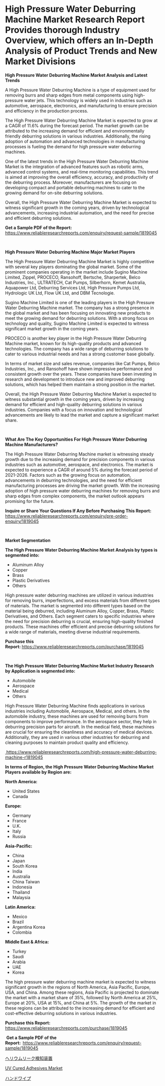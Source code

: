 <p><h1>High Pressure Water Deburring Machine Market Research Report Provides thorough Industry Overview, which offers an In-Depth Analysis of Product Trends and New Market Divisions</h1></p><p><strong>High Pressure Water Deburring Machine Market Analysis and Latest Trends</strong></p>
<p><p>A High Pressure Water Deburring Machine is a type of equipment used for removing burrs and sharp edges from metal components using high-pressure water jets. This technology is widely used in industries such as automotive, aerospace, electronics, and manufacturing to ensure precision and efficiency in the production process.</p><p>The High Pressure Water Deburring Machine Market is expected to grow at a CAGR of 11.6% during the forecast period. The market growth can be attributed to the increasing demand for efficient and environmentally friendly deburring solutions in various industries. Additionally, the rising adoption of automation and advanced technologies in manufacturing processes is fueling the demand for high pressure water deburring machines.</p><p>One of the latest trends in the High Pressure Water Deburring Machine Market is the integration of advanced features such as robotic arms, advanced control systems, and real-time monitoring capabilities. This trend is aimed at improving the overall efficiency, accuracy, and productivity of the deburring process. Moreover, manufacturers are focusing on developing compact and portable deburring machines to cater to the growing demand for on-site deburring solutions.</p><p>Overall, the High Pressure Water Deburring Machine Market is expected to witness significant growth in the coming years, driven by technological advancements, increasing industrial automation, and the need for precise and efficient deburring solutions.</p></p>
<p><strong>Get a Sample PDF of the Report:&nbsp;</strong> <a href="https://www.reliableresearchreports.com/enquiry/request-sample/1819045">https://www.reliableresearchreports.com/enquiry/request-sample/1819045</a></p>
<p>&nbsp;</p>
<p><strong>High Pressure Water Deburring Machine Major Market Players</strong></p>
<p><p>The High Pressure Water Deburring Machine Market is highly competitive with several key players dominating the global market. Some of the prominent companies operating in the market include Sugino Machine Limited, Zippel, PROCECO, Ransohoff, Bertsche, Sharpertek, Belco Industries, Inc., ULTRATECH, Cat Pumps, Silberhorn, Kemet Australia, Aquapower Ltd, Deburring Services Ltd, High Pressure Pumps Ltd, Hydrologic UK Ltd, Flow UK Ltd, and DBM Tecnologie.</p><p>Sugino Machine Limited is one of the leading players in the High Pressure Water Deburring Machine market. The company has a strong presence in the global market and has been focusing on innovating new products to meet the growing demand for deburring solutions. With a strong focus on technology and quality, Sugino Machine Limited is expected to witness significant market growth in the coming years.</p><p>PROCECO is another key player in the High Pressure Water Deburring Machine market, known for its high-quality products and advanced technologies. The company has a wide range of deburring solutions to cater to various industrial needs and has a strong customer base globally.</p><p>In terms of market size and sales revenue, companies like Cat Pumps, Belco Industries, Inc., and Ransohoff have shown impressive performance and consistent growth over the years. These companies have been investing in research and development to introduce new and improved deburring solutions, which has helped them maintain a strong position in the market.</p><p>Overall, the High Pressure Water Deburring Machine Market is expected to witness substantial growth in the coming years, driven by increasing demand for efficient and high-quality deburring solutions in various industries. Companies with a focus on innovation and technological advancements are likely to lead the market and capture a significant market share.</p></p>
<p>&nbsp;</p>
<p><strong>What Are The Key Opportunities For High Pressure Water Deburring Machine Manufacturers?</strong></p>
<p><p>The High Pressure Water Deburring Machine market is witnessing steady growth due to the increasing demand for precision components in various industries such as automotive, aerospace, and electronics. The market is expected to experience a CAGR of around 5% during the forecast period of 2021-2026. Factors such as the growing focus on automation, advancements in deburring technologies, and the need for efficient manufacturing processes are driving the market growth. With the increasing adoption of high pressure water deburring machines for removing burrs and sharp edges from complex components, the market outlook appears promising for the future.</p></p>
<p><strong>Inquire or Share Your Questions If Any Before Purchasing This Report:</strong> <a href="https://www.reliableresearchreports.com/enquiry/pre-order-enquiry/1819045">https://www.reliableresearchreports.com/enquiry/pre-order-enquiry/1819045</a></p>
<p>&nbsp;</p>
<p><strong>Market Segmentation</strong></p>
<p><strong>The High Pressure Water Deburring Machine Market Analysis by types is segmented into:</strong></p>
<p><ul><li>Aluminum Alloy</li><li>Copper</li><li>Brass</li><li>Plastic Derivatives</li><li>Others</li></ul></p>
<p><p>High pressure water deburring machines are utilized in various industries for removing burrs, imperfections, and excess materials from different types of materials. The market is segmented into different types based on the material being deburred, including Aluminum Alloy, Copper, Brass, Plastic Derivatives, and Others. Each segment caters to specific industries where the need for precision deburring is crucial, ensuring high-quality finished products. These machines offer efficient and precise deburring solutions for a wide range of materials, meeting diverse industrial requirements.</p></p>
<p><strong>Purchase this Report:&nbsp;</strong><a href="https://www.reliableresearchreports.com/purchase/1819045">https://www.reliableresearchreports.com/purchase/1819045</a></p>
<p>&nbsp;</p>
<p><strong>The High Pressure Water Deburring Machine Market Industry Research by Application is segmented into:</strong></p>
<p><ul><li>Automobile</li><li>Aerospace</li><li>Medical</li><li>Others</li></ul></p>
<p><p>High Pressure Water Deburring Machine finds applications in various industries including Automobile, Aerospace, Medical, and others. In the automobile industry, these machines are used for removing burrs from components to improve performance. In the aerospace sector, they help in deburring precision parts for aircraft. In the medical field, these machines are crucial for ensuring the cleanliness and accuracy of medical devices. Additionally, they are used in various other industries for deburring and cleaning purposes to maintain product quality and efficiency.</p></p>
<p><a href="https://www.reliableresearchreports.com/high-pressure-water-deburring-machine-r1819045">&nbsp;https://www.reliableresearchreports.com/high-pressure-water-deburring-machine-r1819045</a></p>
<p><strong>In terms of Region, the High Pressure Water Deburring Machine Market Players available by Region are:</strong></p>
<p>
    <p> <strong> North America: </strong>
        <ul>
            <li>United States</li>
            <li>Canada</li>
        </ul>
        </p> 
    <p> <strong> Europe: </strong>
        <ul>
            <li>Germany</li>
            <li>France</li>
            <li>U.K.</li>
            <li>Italy</li>
            <li>Russia</li>
        </ul>
        </p> 
    <p> <strong> Asia-Pacific: </strong>
        <ul>
            <li>China</li>
            <li>Japan</li>
            <li>South Korea</li>
            <li>India</li>
            <li>Australia</li>
            <li>China Taiwan</li>
            <li>Indonesia</li>
            <li>Thailand</li>
            <li>Malaysia</li>
        </ul>
        </p> 
    <p> <strong> Latin America: </strong>
        <ul>
            <li>Mexico</li>
            <li>Brazil</li>
            <li>Argentina Korea</li>
            <li>Colombia</li>
        </ul>
        </p> 
    <p> <strong> Middle East & Africa: </strong>
        <ul>
            <li>Turkey</li>
            <li>Saudi</li>
            <li>Arabia</li>
            <li>UAE</li>
            <li>Korea</li>
        </ul>
    </p>
    </p>
<p><p>The high pressure water deburring machine market is expected to witness significant growth in the regions of North America, Asia Pacific, Europe, USA, and China. Among these regions, Asia Pacific is projected to dominate the market with a market share of 35%, followed by North America at 25%, Europe at 20%, USA at 15%, and China at 5%. The growth of the market in these regions can be attributed to the increasing demand for efficient and cost-effective deburring solutions in various industries.</p></p>
<p><strong>Purchase this Report: </strong><a href="https://www.reliableresearchreports.com/purchase/1819045">https://www.reliableresearchreports.com/purchase/1819045</a></p>
<p>&nbsp;<strong>Get a Sample PDF of the Report:&nbsp;&nbsp;</strong><a href="https://www.reliableresearchreports.com/enquiry/request-sample/1819045">https://www.reliableresearchreports.com/enquiry/request-sample/1819045</a></p>
<p><strong></strong></p>
<p><p><a href="https://github.com/ksxzwxabcuynh011/Market-Research-Report-List-1/blob/main/619981640800.md">ヘリウムリーク検知装置</a></p><p><a href="https://simplistic-meeting-7ee.notion.site/UV-Cured-Adhesives-Market-Insight-Market-Trends-Growth-Forecasted-from-2024-TO-2031-f473adb52a034aaaacda2ffe1892f005">UV Cured Adhesives Market</a></p><p><a href="https://github.com/mcbeesbxa270/Market-Research-Report-List-1/blob/main/163445040801.md">ハンドワイプ</a></p></p>